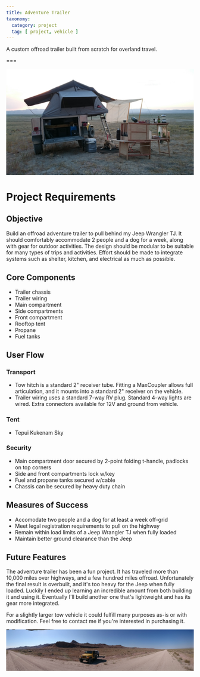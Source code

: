 ```yaml
---
title: Adventure Trailer
taxonomy:
  category: project
  tag: [ project, vehicle ]
---
```


A custom offroad trailer built from scratch for overland travel.

===

![](trailer.jpg)

# Project Requirements

## Objective
Build an offroad adventure trailer to pull behind my Jeep Wrangler TJ. It should comfortably accommodate 2 people and a dog for a week, along with gear for outdoor activities. The design should be modular to be suitable for many types of trips and activities. Effort should be made to integrate systems such as shelter, kitchen, and electrical as much as possible.

## Core Components
- Trailer chassis
- Trailer wiring
- Main compartment
- Side compartments
- Front compartment
- Rooftop tent
- Propane
- Fuel tanks

## User Flow

### Transport
- Tow hitch is a standard 2" receiver tube. Fitting a MaxCoupler allows full articulation, and it mounts into a standard 2" receiver on the vehicle. 
- Trailer wiring uses a standard 7-way RV plug. Standard 4-way lights are wired. Extra connectors available for 12V and ground from vehicle.

### Tent
- Tepui Kukenam Sky

### Security
- Main compartment door secured by 2-point folding t-handle, padlocks on top corners
- Side and front compartments lock w/key
- Fuel and propane tanks secured w/cable
- Chassis can be secured by heavy duty chain

## Measures of Success
- Accomodate two people and a dog for at least a week off-grid
- Meet legal registration requirements to pull on the highway
- Remain within load limits of a Jeep Wrangler TJ when fully loaded
- Maintain better ground clearance than the Jeep

## Future Features
The adventure trailer has been a fun project. It has traveled more than 10,000 miles over highways, and a few hundred miles offroad. Unfortunately the final result is overbuilt, and it's too heavy for the Jeep when fully loaded. Luckily I ended up learning an incredible amount from both building it and using it. Eventually I'll build another one that's lightweight and has its gear more integrated.

For a slightly larger tow vehicle it could fulfill many purposes as-is or with modification. Feel free to contact me if you're interested in purchasing it.



![](overland.jpg)
